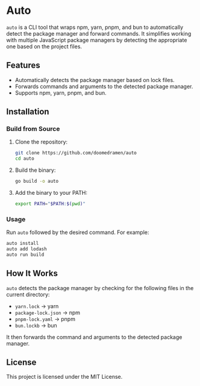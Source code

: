 # Auto

`auto` is a CLI tool that wraps npm, yarn, pnpm, and bun to automatically detect the package manager and forward commands. It simplifies working with multiple JavaScript package managers by detecting the appropriate one based on the project files.

## Features
- Automatically detects the package manager based on lock files.
- Forwards commands and arguments to the detected package manager.
- Supports npm, yarn, pnpm, and bun.

## Installation

### Build from Source
1. Clone the repository:
   ```bash
   git clone https://github.com/doomedramen/auto
   cd auto
   ```
2. Build the binary:
   ```bash
   go build -o auto
   ```
3. Add the binary to your PATH:
   ```bash
   export PATH="$PATH:$(pwd)"
   ```

### Usage
Run `auto` followed by the desired command. For example:
```bash
auto install
auto add lodash
auto run build
```

## How It Works
`auto` detects the package manager by checking for the following files in the current directory:
- `yarn.lock` → yarn
- `package-lock.json` → npm
- `pnpm-lock.yaml` → pnpm
- `bun.lockb` → bun

It then forwards the command and arguments to the detected package manager.

## License
This project is licensed under the MIT License.
